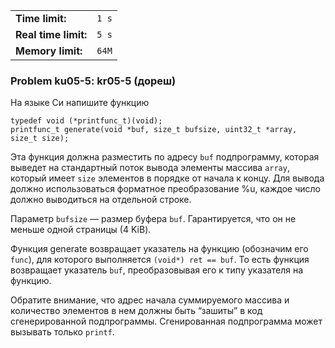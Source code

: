 |                      |       |
|----------------------|-------|
| **Time limit:**      | `1 s` |
| **Real time limit:** | `5 s` |
| **Memory limit:**    | `64M` |


### Problem ku05-5: kr05-5 (дореш)

На языке Си напишите функцию

    
    
    typedef void (*printfunc_t)(void);
    printfunc_t generate(void *buf, size_t bufsize, uint32_t *array, size_t size);

Эта функция должна разместить по адресу `buf` подпрограмму,
которая выведет на стандартный поток вывода элементы массива
`array`, который имеет `size` элементов в порядке от начала к
концу. Для вывода должно использоваться форматное преобразование
%u, каждое число должно выводиться на отдельной строке.

Параметр `bufsize` — размер буфера `buf`. Гарантируется, что он
не меньше одной страницы (4 KiB).

Функция generate возвращает указатель на функцию (обозначим его
`func`), для которого выполняется `(void*) ret == buf`. То есть
функция возвращает указатель `buf`, преобразовывая его к типу
указателя на функцию.

Обратите внимание, что адрес начала суммируемого массива и
количество элементов в нем должны быть “зашиты” в код
сгенерированной подпрограммы. Сгенированная подпрограмма может
вызывать только `printf`.

